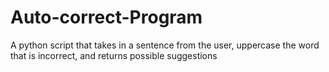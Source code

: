 # Auto-correct-Program
A python script that takes in a sentence from the user, uppercase the word that is incorrect, and returns possible suggestions
